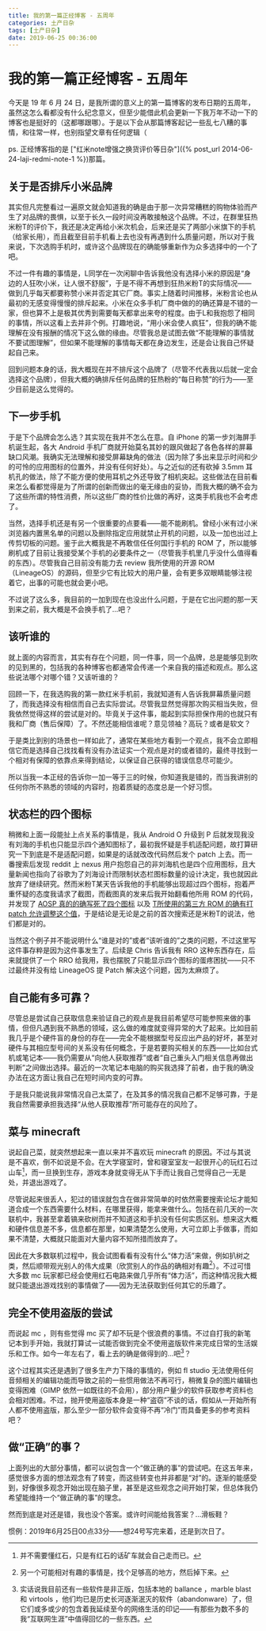 ```yaml
---
title: 我的第一篇正经博客 - 五周年
categories: 土产日杂
tags: [土产日杂]
date: 2019-06-25 00:36:00
---
```


# 我的第一篇正经博客 - 五周年

今天是 19 年 6 月 24 日，是我所谓的意义上的第一篇博客的发布日期的五周年，虽然这怎么看都没有什么纪念意义，但至少能借此机会更新一下我万年不动一下的博客也是挺好的（这都哪跟哪）。于是以下会从那篇博客起记一些乱七八糟的事情，和往常一样，也别指望文章有任何逻辑（

ps. 正经博客指的是 ["红米note增强之换货评价等日杂"]({% post_url 2014-06-24-laji-redmi-note-1 %})那篇。

## 关于是否排斥小米品牌

其实但凡完整看过一遍原文就会知道我的确是由于那一次异常糟糕的购物体验而产生了对品牌的畏惧，以至于长久一段时间没再敢接触这个品牌。不过，在群里狂热米粉T的评价下，我还是决定再给小米次机会，后来还是买了两部小米旗下的手机（给家长用），而且截至目前手机看上去也没有再遇到什么质量问题，所以对于我来说，下次选购手机时，或许这个品牌现在的确能够重新作为众多选择中的一个了吧。

不过一件有趣的事情是，L同学在一次闲聊中告诉我他没有选择小米的原因是“身边的人狂吹小米，让人很不舒服”，于是不得不再想到狂热米粉T的实际情况——做到几乎每天都要称赞小米并否定其它厂商。事实上随着时间推移，米粉言论也从最初的无感变得慢慢的排斥起来。小米在众多手机厂商中做的的确还算是不错的一家，但也算不上是极其优秀到需要每天都拿出来夸的程度。由于L和我抱怨了相同的事情，所以这看上去并非个例。打趣地说，“用小米会使人疯狂”，但我的确不能理解在没有报酬的情况下这么做的缘由。尽管我总是试图去做“不能理解的事情就不要试图理解”，但如果不能理解的事情每天都在身边发生，还是会让我自己怀疑起自己来。

回到问题本身的话，我大概现在并不排斥这个品牌了（尽管不代表我以后就一定会选择这个品牌），但我大概的确排斥任何品牌的狂热粉的“每日称赞”的行为——至少目前是这么觉得的。

## 下一步手机

于是下个品牌会怎么选？其实现在我并不怎么在意。自 iPhone 的第一步刘海屏手机诞生起，各大 Android 手机厂商就开始莫名其妙的跟风做起了各色各样的屏幕缺口风潮。我确实无法理解和接受屏幕缺角的做法（因为除了多出来显示时间和少的可怜的应用图标的位置外，并没有任何好处）。与之近似的还有砍掉 3.5mm 耳机孔的做法，除了不能方便的使用耳机之外还导致了相机突起。这些做法在目前看来怎么看都觉得是为了所谓的创新而做出的毫无缘由的妥协，而我大概的确不会为了这些所谓的特性消费，所以这些厂商的性价比做的再好，这类手机我也不会考虑了。

当然，选择手机还是有另一个很重要的点要看——能不能刷机。曾经小米有过小米浏览器内置黑名单的问题以及删除指定应用就禁止开机的问题，以及一加也出过上传剪切板的问题。鉴于此大概我是不再敢信任任何国行手机的 ROM 了，所以能够刷机成了目前让我接受某个手机的必要条件之一（尽管我手机里几乎没什么值得看的东西）。尽管我自己目前没有能力去 review 我所使用的开源 ROM （LineageOS）的源码，但至少它有比较大的用户量，会有更多双眼睛能够注视着它，出事的可能也就会更小吧。

不过说了这么多，我目前的一加到现在也没出什么问题，于是在它出问题的那一天到来之前，我大概是不会换手机了...吧？

## 该听谁的

就上面的内容而言，其实有存在个问题，同一件事，同一个品牌，总是能够见到吹的见到黑的，包括我的各种博客也都通常会传递一个来自我的描述和观点。那么这些说法哪个对哪个错？又该听谁的？

回顾一下，在我选购我的第一款红米手机前，我就知道有人告诉我屏幕质量问题了，而我选择没有相信而自己去实际尝试。尽管我显然觉得那次购买相当失败，但我依然觉得这样的尝试是对的。毕竟关于这件事，能起到实际担保作用的也就只有我和厂商（售后保障）了。不然还能相信谁呢？意见领袖？高玩？或者是软文？

于是类比到别的场景也一样如此了，通常在某些地方看到一个观点，我不会立即相信它而是选择自己找找看有没有办法证实一个观点是对的或者错的，最终寻找到一个相对有保障的依靠点来得到结论，以保证自己获得的错误信息尽可能少。

所以当我一本正经的告诉你一加一等于三的时候，你知道我是错的，而当我讲别的任何你所不熟悉的领域的内容时，抱着质疑的态度总是一个好习惯。

## 状态栏的四个图标

稍微和上面一段能扯上点关系的事情是，我从 Android O 升级到 P 后就发现我没有刘海的手机也只能显示四个通知图标了，最初我怀疑是手机适配问题，故打算研究一下到底是不是适配问题，如果是的话就改改代码然后发个 patch 上去。而一番搜索后发现 reddit 上 nexus 用户抱怨自己的非刘海机也是四个应用图标，且大量新闻也指向了谷歌为了刘海设计而限制状态栏图标数量的设计决定，我也就因此放弃了继续研究。然而米粉T某天告诉我他的手机能够出现超过四个图标，抱着严重怀疑的态度我请求了截图，而截图真的发来后我开始翻看他所用 ROM 的代码，并发现了 [AOSP 真的的确写死了四个图标](https://github.com/aosp-mirror/platform_frameworks_base/blob/master/packages/SystemUI/src/com/android/systemui/statusbar/phone/NotificationIconContainer.java#L131) 以及 [T所使用的第三方 ROM 的确有打 patch 允许调整这个值](https://github.com/AospExtended/platform_frameworks_base/commit/95b611d96f548e0bf773c96b2795885a5e158401#diff-51afbc2b58389c1cbda63e2ecbea101a)，于是结论是无论是之前的首次搜索还是米粉T的说法，他们都是对的。

当然这个例子并不能说明什么“谁是对的”或者“该听谁的”之类的问题，不过这里写这件事存粹是因为这件事发生了。后续是 Chris 告诉我有 RRO 这种东西存在，后来就提供了一个 RRO 给我用，我也摆脱了只能显示四个图标的蛋疼困扰——只不过最终并没有给 LineageOS 提 Patch 解决这个问题，因为太麻烦了。

## 自己能有多可靠？

尽管总是尝试自己获取信息来验证自己的观点是我目前希望尽可能参照来做的事情，但但凡遇到我不熟悉的领域，这么做的难度就变得异常的大了起来。比如目前我几乎是个硬件盲的身份的存在——完全不能根据型号反应出产品的好坏，甚至对硬件与其相应型号间的关系没有任何概念，于是若要购买相关的东西——比如台式机或笔记本——我仍需要从“向他人获取推荐”或者“自己重头入门相关信息再做出判断”之间做出选择。最近的一次笔记本电脑的购买我选择了前者，由于我的确没办法在这方面让我自己在短时间内变的可靠。

于是我只能说我非常情况自己太菜了，在及其多的情况我自己都不足够可靠，于是我自然需要承担我选择“从他人获取推荐”所可能存在的风险了。

## 菜与 minecraft

说起自己菜，就突然想起来一直以来并不喜欢玩 minecraft 的原因。不过与其说是不喜欢，倒不如说是不会。在大学寝室时，曾和寝室室友一起很开心的玩红石过山车[^1]，而一旦换到生存，游戏本身就变得无从下手而让我自己觉得自己一无是处，并退出游戏了。

尽管说起来很丢人，犯过的错误就包含在做非常简单的时依然需要搜索论坛才能知道合成一个东西需要什么材料，在哪里获得，能拿来做什么。包括在前几天的一次联机中，我甚至拿着镐来砍树而并不知道这和手扒没有任何实质区别。想来这大概和硬件信息差不多，信息都在那里，如果清楚怎么使用，大可立即上手做事，而如果不清楚，大概就只能面对大量内容不知所措而放弃了。

因此在大多数联机过程中，我会试图看看有没有什么“体力活”来做，例如扒树之类，然后顺带观光别人的伟大成果（欣赏别人的作品的确相对有趣[^2]）。不过可惜大多数 mc 玩家都已经会使用红石电路来做几乎所有“体力活”，而这种情况我大概就只能退出游戏找别的事情做了——因为无法获取到任何其它的乐趣了。

[^1]: 并不需要懂红石，只是有红石的话矿车就会自己走而已。
[^2]: 另一个可能相对有趣的事情是，找个足够高的地方，然后掉下来。

## 完全不使用盗版的尝试

而说起 mc ，则有些觉得 mc 买了却不玩是个很浪费的事情。不过自打我的新笔记本到手开始，我就打算试一试能否做到完全不使用盗版软件来完成日常的生活娱乐和工作。如今一年左右了，看上去的确是做得到的...吧[^3]？

这个过程其实还是遇到了很多生产力下降的事情的，例如 fl studio 无法使用任何音频相关的编辑功能而导致之前的一些惯用做法不再可行，稍微复杂的图片编辑也变得困难（GIMP 依然一如既往的不会用），部分用户量少的软件获取参考资料也会相对困难。不过，抛开使用盗版本身是一种“盗窃”不谈的话，假如从一开始所有人都不使用盗版，那么至少一部分软件会变得不再“冷门”而具备更多的参考资料吧？

[^3]: 实话说我目前还有一些软件是非正版，包括本地的 ballance ，marble blast 和 virtools ，他们均已是历史长河逐渐泯灭的软件（abandonware）了，但它们或多或少的包含着我延续至今的网络生活的印记——有那些为数不多的我“互联网生涯”中值得回忆的一些东西。

## 做“正确”的事？

上面列出的大部分事情，都可以说包含一个“做正确的事”的尝试吧。在这五年来，感觉很多方面的想法观念有了转变，而这些转变也并非都是“对”的。逐渐的能感受到，好像很多观念开始出现在脑子里，甚至是这些观念之间开始打架，但总体我仍希望能维持一个“做正确的事”的理念。

然而到底是对还是错，我也没个答案。或许时间能给我答案？...滑板鞋？

惯例：2019年6月25日00点33分——想24号写完来着，还是到次日了。
